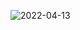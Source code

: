 ![2022-04-13](https://user-images.githubusercontent.com/72658749/163087441-25962781-3fc5-4c54-845c-32ac21ab1ea9.png)
